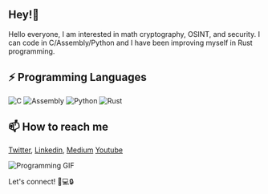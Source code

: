 ## Hey!👋

Hello everyone, I am interested in math cryptography, OSINT, and security. I can code in C/Assembly/Python and I have been improving myself in Rust programming.

## ⚡ Programming Languages 

![C](https://img.shields.io/badge/C-blue)
![Assembly](https://img.shields.io/badge/Assembly-brightgreen)
![Python](https://img.shields.io/badge/Python-blue)
![Rust](https://img.shields.io/badge/Rust-orange)


##  📫 How to reach me

[Twitter](https://x.com/ProofPI?t=fFi8FhQgvlja6bFq6jDuUw&s=09),
[Linkedin](https://www.linkedin.com/in/ahmetgoker/),
[Medium](https://medium.com/@lockpin010)
[Youtube](https://www.youtube.com/@lockpin010)  

![Programming GIF](https://media.giphy.com/media/13HgwGsXF0aiGY/giphy.gif)


Let's connect! 🚀💻🔒





